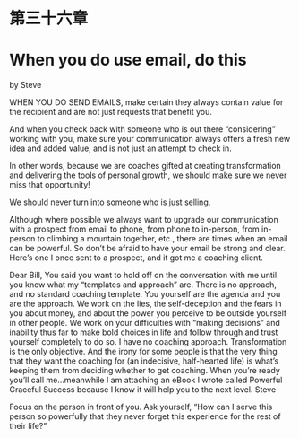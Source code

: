 # 第三十六章

# When you do use email, do this

by Steve

WHEN YOU DO SEND EMAILS, make certain they always contain value for the recipient and are not just requests that benefit you.

And when you check back with someone who is out there “considering” working with you, make sure your communication always offers a fresh new idea and added value, and is not just an attempt to check in.

In other words, because we are coaches gifted at creating transformation and delivering the tools of personal growth, we should make sure we never miss that opportunity!

We should never turn into someone who is just selling.

Although where possible we always want to upgrade our communication with a prospect from email to phone, from phone to in-person, from in-person to climbing a mountain together, etc., there are times when an email can be powerful. So don’t be afraid to have your email be strong and clear. Here’s one I once sent to a prospect, and it got me a coaching client.

  Dear Bill,
  You said you want to hold off on the conversation with me until you know what my “templates and approach” are.
  There is no approach, and no standard coaching template. You yourself are the agenda and you are the approach.
  We work on the lies, the self-deception and the fears in you about money, and about the power you perceive to be outside yourself in other people. We work on your difficulties with “making decisions” and inability thus far to make bold choices in life and follow through and trust yourself completely to do so.
  I have no coaching approach. Transformation is the only objective. And the irony for some people is that the very thing that they want the coaching for (an indecisive, half-hearted life) is what’s keeping them from deciding whether to get coaching.
  When you’re ready you’ll call me...meanwhile I am attaching an eBook I wrote called Powerful Graceful Success because I know it will help you to the next level.
  Steve

  Focus on the person in front of you. Ask yourself, “How can I serve this person so powerfully that they never forget this experience for the rest of their life?”
